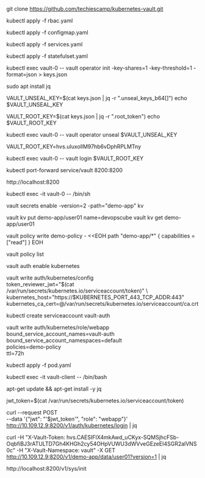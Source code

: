 git clone https://github.com/techiescamp/kubernetes-vault.git

kubectl apply -f rbac.yaml

kubectl apply -f configmap.yaml

kubectl apply -f services.yaml

kubectl apply -f statefulset.yaml

kubectl exec vault-0 -- vault operator init -key-shares=1 -key-threshold=1 -format=json > keys.json

sudo apt install jq

VAULT_UNSEAL_KEY=$(cat keys.json | jq -r ".unseal_keys_b64[]")
echo $VAULT_UNSEAL_KEY

VAULT_ROOT_KEY=$(cat keys.json | jq -r ".root_token")
echo $VAULT_ROOT_KEY

kubectl exec vault-0 -- vault operator unseal $VAULT_UNSEAL_KEY

VAULT_ROOT_KEY=hvs.uIuxollM97hb6vDphRPLMTny

kubectl exec vault-0 -- vault login $VAULT_ROOT_KEY

kubectl port-forward service/vault 8200:8200

http://localhost:8200

kubectl exec -it vault-0 -- /bin/sh

vault secrets enable -version=2 -path="demo-app" kv

vault kv put demo-app/user01 name=devopscube
vault kv get demo-app/user01 

vault policy write demo-policy - <<EOH
path "demo-app/*" {
  capabilities = ["read"]
}
EOH

vault policy list

vault auth enable kubernetes

vault write auth/kubernetes/config \
  token_reviewer_jwt="$(cat /var/run/secrets/kubernetes.io/serviceaccount/token)" \
  kubernetes_host="https://$KUBERNETES_PORT_443_TCP_ADDR:443" \
  kubernetes_ca_cert=@/var/run/secrets/kubernetes.io/serviceaccount/ca.crt

kubectl create serviceaccount vault-auth

vault write auth/kubernetes/role/webapp \
        bound_service_account_names=vault-auth \
        bound_service_account_namespaces=default \
        policies=demo-policy \
        ttl=72h

kubectl apply -f pod.yaml

kubectl exec -it vault-client -- /bin/bash

apt-get update && apt-get install -y jq

jwt_token=$(cat /var/run/secrets/kubernetes.io/serviceaccount/token)

curl --request POST \
    --data '{"jwt": "'$jwt_token'", "role": "webapp"}' \
    http://10.109.12.9:8200/v1/auth/kubernetes/login | jq

curl -H "X-Vault-Token: hvs.CAESIFIX4mkAwd_uCKyx-SQMSjhcFSb-OqbfiBJ3rATULTD7Gh4KHGh2cy54OHpVUWU3dWVveGEzeEI4SGR2alVNS0c"      -H "X-Vault-Namespace: vault"      -X GET http://10.109.12.9:8200/v1/demo-app/data/user01?version=1 | jq

http://localhost:8200/v1/sys/init


